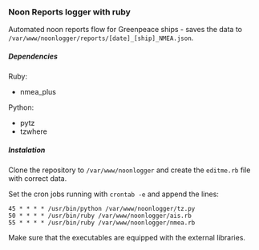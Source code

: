 ### Noon Reports logger with ruby

Automated noon reports flow for Greenpeace ships - saves the data to `/var/www/noonlogger/reports/[date]_[ship]_NMEA.json`.

##### Dependencies

Ruby:
- nmea\_plus 

Python:
- pytz
- tzwhere

##### Instalation

Clone the repository to `/var/www/noonlogger` and create the `editme.rb` file
with correct data.

Set the cron jobs running with `crontab -e` and append the lines:

```
45 * * * * /usr/bin/python /var/www/noonlogger/tz.py
50 * * * * /usr/bin/ruby /var/www/noonlogger/ais.rb
55 * * * * /usr/bin/ruby /var/www/noonlogger/nmea.rb
```

Make sure that the executables are equipped with the external libraries.


